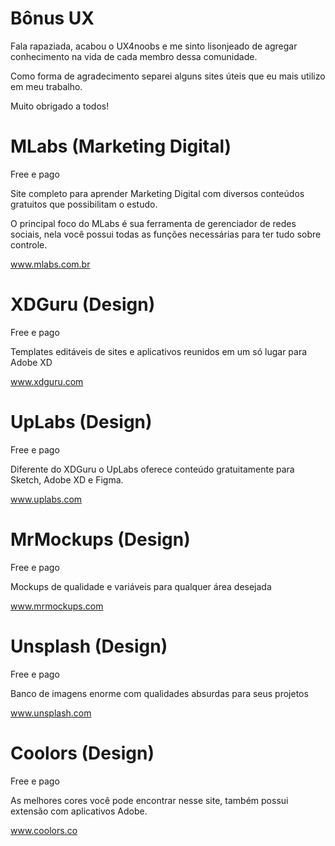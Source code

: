 # Bônus UX

Fala rapaziada, acabou o UX4noobs e me sinto lisonjeado de agregar conhecimento na vida de cada membro dessa comunidade.

Como forma de agradecimento separei alguns sites úteis que eu mais utilizo em meu trabalho.

Muito obrigado a todos! 

# MLabs (Marketing Digital) 
Free e pago

Site completo para aprender Marketing Digital com diversos conteúdos gratuitos que possibilitam o estudo.

O principal foco do MLabs é sua ferramenta de gerenciador de redes sociais, nela você possui todas as funções necessárias para ter tudo sobre controle.

www.mlabs.com.br

# XDGuru (Design)
Free e pago

Templates editáveis de sites e aplicativos reunidos em um só lugar para Adobe XD

www.xdguru.com

# UpLabs (Design)
Free e pago

Diferente do XDGuru o UpLabs oferece conteúdo gratuitamente para Sketch, Adobe XD e Figma.

www.uplabs.com

# MrMockups (Design)
Free e pago

Mockups de qualidade e variáveis para qualquer área desejada 

www.mrmockups.com

# Unsplash (Design)
Free e pago

Banco de imagens enorme com qualidades absurdas para seus projetos

www.unsplash.com

# Coolors (Design)
Free e pago

As melhores cores você pode encontrar nesse site, também possui extensão com aplicativos Adobe.

www.coolors.co